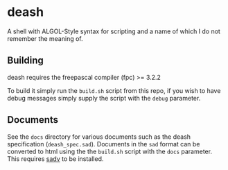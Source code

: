 # deash
A shell with ALGOL-Style syntax for scripting and a name of which I do not remember
the meaning of.

## Building
deash requires the freepascal compiler (fpc) >= 3.2.2

To build it simply run the `build.sh` script from this repo, if you wish to have
debug messages simply supply the script with the `debug` parameter.

## Documents
See the `docs` directory for various documents such as the deash specification (`deash_spec.sad`).
Documents in the `sad` format can be converted to html using the the `build.sh` script with the `docs`
parameter. This requires [sadv](https://github.com/FelixEcker/sadv) to be installed.